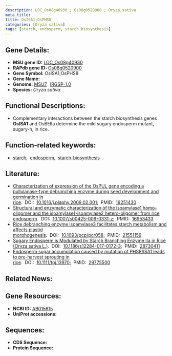 ```yaml
---
description: LOC_Os08g40930 ; Os08g0520900 ; Oryza sativa
meta_title:
title: OsISA1;OsPHS8
categories: [Oryza sativa]
tags: [starch, endosperm, starch biosynthesis]
---
```


## Gene Details:
- **MSU gene ID:** [LOC_Os08g40930](http://rice.uga.edu/cgi-bin/ORF_infopage.cgi?orf=LOC_Os08g40930)  
- **RAPdb gene ID:** [Os08g0520900](https://rapdb.dna.affrc.go.jp/locus/?name=Os08g0520900)  
- **Gene Symbol:** OsISA1;OsPHS8
- **Gene Name:**
- **Genome:**  [MSU7](http://rice.uga.edu/),&nbsp;&nbsp;[IRGSP-1.0](https://rapdb.dna.affrc.go.jp/download/irgsp1.html)
- **Species:** *Oryza sativa*

## Functional Descriptions:
   - Complementary interactions between the starch biosynthesis genes **OsISA1** and OsBEIIa determine the mild sugary endosperm mutant, sugary-h, in rice.

## Function-related keywords:
   - [starch](/tags/starch/),&nbsp;&nbsp;[endosperm](/tags/endosperm/),&nbsp;&nbsp;[starch-biosynthesis](/tags/starch-biosynthesis/)

## Literature:
   - [Characterization of expression of the OsPUL gene encoding a pullulanase-type debranching enzyme during seed development and germination in rice](https://www.doi.org/10.1016/j.plaphy.2009.02.001).&nbsp;&nbsp;DOI:&nbsp;&nbsp;[10.1016/j.plaphy.2009.02.001](https://www.doi.org/10.1016/j.plaphy.2009.02.001);&nbsp;&nbsp;PMID:&nbsp;&nbsp;[19251430](https://pubmed.ncbi.nlm.nih.gov/19251430/)
   - [Structural and enzymatic characterization of the isoamylase1 homo-oligomer and the isoamylase1-isoamylase2 hetero-oligomer from rice endosperm](https://www.doi.org/10.1007/s00425-006-0331-z).&nbsp;&nbsp;DOI:&nbsp;&nbsp;[10.1007/s00425-006-0331-z](https://www.doi.org/10.1007/s00425-006-0331-z);&nbsp;&nbsp;PMID:&nbsp;&nbsp;[16953433](https://pubmed.ncbi.nlm.nih.gov/16953433/)
   - [Rice debranching enzyme isoamylase3 facilitates starch metabolism and affects plastid morphogenesis](https://www.doi.org/10.1093/pcp/pcr058).&nbsp;&nbsp;DOI:&nbsp;&nbsp;[10.1093/pcp/pcr058](https://www.doi.org/10.1093/pcp/pcr058);&nbsp;&nbsp;PMID:&nbsp;&nbsp;[21551159](https://pubmed.ncbi.nlm.nih.gov/21551159/)
   - [Sugary Endosperm is Modulated by Starch Branching Enzyme IIa in Rice (Oryza sativa L.)](https://www.doi.org/10.1186/s12284-017-0172-3).&nbsp;&nbsp;DOI:&nbsp;&nbsp;[10.1186/s12284-017-0172-3](https://www.doi.org/10.1186/s12284-017-0172-3);&nbsp;&nbsp;PMID:&nbsp;&nbsp;[28730411](https://pubmed.ncbi.nlm.nih.gov/28730411/)
   - [Endosperm sugar accumulation caused by mutation of PHS8/ISA1 leads to pre-harvest sprouting in rice](https://www.doi.org/10.1111/tpj.13970).&nbsp;&nbsp;DOI:&nbsp;&nbsp;[10.1111/tpj.13970](https://www.doi.org/10.1111/tpj.13970);&nbsp;&nbsp;PMID:&nbsp;&nbsp;[29775500](https://pubmed.ncbi.nlm.nih.gov/29775500/)

## Related News:

## Gene Resources:
- **NCBI ID:**  [AB015615](http://www.ncbi.nlm.nih.gov/nuccore/AB015615)
- **UniProt accessions:** [](https://www.uniprot.org/uniprotkb//entry)

## Sequences:
- **CDS Sequence:**
- **Protein Sequence:**
